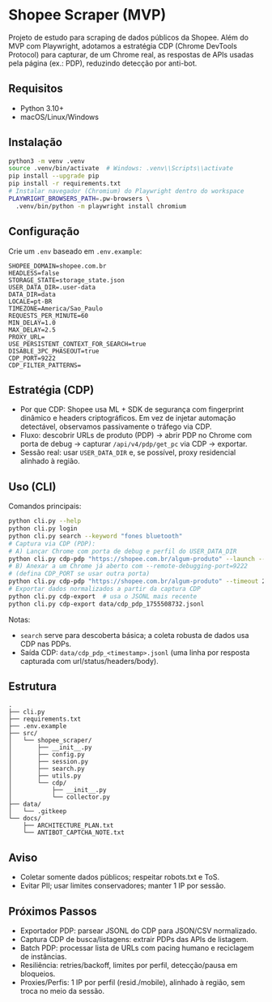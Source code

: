 # Shopee Scraper (MVP)

Projeto de estudo para scraping de dados públicos da Shopee. Além do MVP com Playwright, adotamos a estratégia CDP (Chrome DevTools Protocol) para capturar, de um Chrome real, as respostas de APIs usadas pela página (ex.: PDP), reduzindo detecção por anti-bot.

## Requisitos
- Python 3.10+
- macOS/Linux/Windows

## Instalação
```bash
python3 -m venv .venv
source .venv/bin/activate  # Windows: .venv\\Scripts\\activate
pip install --upgrade pip
pip install -r requirements.txt
# Instalar navegador (Chromium) do Playwright dentro do workspace
PLAYWRIGHT_BROWSERS_PATH=.pw-browsers \
  .venv/bin/python -m playwright install chromium
```

## Configuração
Crie um `.env` baseado em `.env.example`:
```env
SHOPEE_DOMAIN=shopee.com.br
HEADLESS=false
STORAGE_STATE=storage_state.json
USER_DATA_DIR=.user-data
DATA_DIR=data
LOCALE=pt-BR
TIMEZONE=America/Sao_Paulo
REQUESTS_PER_MINUTE=60
MIN_DELAY=1.0
MAX_DELAY=2.5
PROXY_URL=
USE_PERSISTENT_CONTEXT_FOR_SEARCH=true
DISABLE_3PC_PHASEOUT=true
CDP_PORT=9222
CDP_FILTER_PATTERNS=
```

## Estratégia (CDP)
- Por que CDP: Shopee usa ML + SDK de segurança com fingerprint dinâmico e headers criptográficos. Em vez de injetar automação detectável, observamos passivamente o tráfego via CDP.
- Fluxo: descobrir URLs de produto (PDP) → abrir PDP no Chrome com porta de debug → capturar `/api/v4/pdp/get_pc` via CDP → exportar.
- Sessão real: usar `USER_DATA_DIR` e, se possível, proxy residencial alinhado à região.

## Uso (CLI)
Comandos principais:
```bash
python cli.py --help
python cli.py login
python cli.py search --keyword "fones bluetooth"
# Captura via CDP (PDP):
# A) Lançar Chrome com porta de debug e perfil do USER_DATA_DIR
python cli.py cdp-pdp "https://shopee.com.br/algum-produto" --launch --timeout 25
# B) Anexar a um Chrome já aberto com --remote-debugging-port=9222
# (defina CDP_PORT se usar outra porta)
python cli.py cdp-pdp "https://shopee.com.br/algum-produto" --timeout 25
# Exportar dados normalizados a partir da captura CDP
python cli.py cdp-export  # usa o JSONL mais recente
python cli.py cdp-export data/cdp_pdp_1755508732.jsonl
```
Notas:
- `search` serve para descoberta básica; a coleta robusta de dados usa CDP nas PDPs.
- Saída CDP: `data/cdp_pdp_<timestamp>.jsonl` (uma linha por resposta capturada com url/status/headers/body).

## Estrutura
```
.
├── cli.py
├── requirements.txt
├── .env.example
├── src/
│   └── shopee_scraper/
│       ├── __init__.py
│       ├── config.py
│       ├── session.py
│       ├── search.py
│       ├── utils.py
│       └── cdp/
│           ├── __init__.py
│           └── collector.py
├── data/
│   └── .gitkeep
└── docs/
    ├── ARCHITECTURE_PLAN.txt
    └── ANTIBOT_CAPTCHA_NOTE.txt
```

## Aviso
- Coletar somente dados públicos; respeitar robots.txt e ToS.
- Evitar PII; usar limites conservadores; manter 1 IP por sessão.

## Próximos Passos
- Exportador PDP: parsear JSONL do CDP para JSON/CSV normalizado.
- Captura CDP de busca/listagens: extrair PDPs das APIs de listagem.
- Batch PDP: processar lista de URLs com pacing humano e reciclagem de instâncias.
- Resiliência: retries/backoff, limites por perfil, detecção/pausa em bloqueios.
- Proxies/Perfis: 1 IP por perfil (resid./mobile), alinhado à região, sem troca no meio da sessão.
